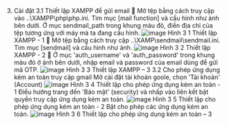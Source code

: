 
3. Cài đặt 
3.1 Thiết lập XAMPP để gửi email
 Mở tệp  bằng cách truy cập vào ..\XAMPP\php\php.ini.
Tìm mục [mail function] và cấu hình như ảnh bên dưới.
Ở mục sendmail_path trong khung màu đỏ, điền địa chỉ của tệp  tương ứng với máy mà ta đang cấu hình. 
 ![image](https://user-images.githubusercontent.com/88887819/166939747-305fa72b-a3e9-4f5a-8bec-5ec42738a693.png)
Hình 3 1 Thiết lập XAMPP - 1
 Mở tệp  bằng cách truy cập ..\XAMP\sendmail\sendmail.ini. 
Tìm mục [sendmail] và cấu hình như ảnh.
 ![image](https://user-images.githubusercontent.com/88887819/166939779-97487dc0-a323-420c-870d-d236cdbd3f73.png)
Hình 3 2 Thiết lập XAMPP - 2
 Ở mục 'auth_username' và 'auth_password' trong khung màu đỏ ở ảnh bên dưới, nhập email và password của email dùng để gửi mã OTP.
 ![image](https://user-images.githubusercontent.com/88887819/166939802-cfd3f993-40ea-4c32-b664-fdac8755caec.png)
Hình 3 3 Thiết lập XAMPP – 3
3.2 Cho phép ứng dụng kém an toàn truy cập gmail
Mở cài đặt tài khoản goole, chọn 'Tài khoản' (Account)
 ![image](https://user-images.githubusercontent.com/88887819/166939833-e4121df9-99a6-4e91-a649-a3191ed42857.png)
Hình 3 4 Thiết lập cho phép ứng dụng kém an toàn - 1
Điều hướng trang đến 'Bảo mật' (security) và nhấp vào liên kết bật quyền truy cập ứng dụng kém an toàn.
 ![image](https://user-images.githubusercontent.com/88887819/166939857-092f9650-c708-40be-b24a-21880bb73954.png)
Hình 3 5 Thiết lập cho phép ứng dụng kém an toàn - 2
Bật cho phép các ứng dụng kém an toàn.
 ![image](https://user-images.githubusercontent.com/88887819/166939883-3a6db51e-bc2c-4c2c-b182-3ed573719226.png)
Hình 3 6 Thiết lập cho phép ứng dụng kém an toàn – 3
